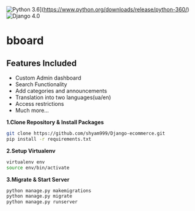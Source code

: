 ![Python 3.6](https://img.shields.io/badge/python-3.8-yellow.svg)](https://www.python.org/downloads/release/python-360/)
![Django 4.0](https://img.shields.io/badge/Django-4.0-green.svg)
# bboard

## Features Included
- Custom Admin dashboard
- Search Functionality
- Add categories and announcements
- Translation into two languages(ua/en)
- Access restrictions
- Much more...

**1.Clone Repository & Install Packages**
```sh
git clone https://github.com/shyam999/Django-ecommerce.git
pip install -r requirements.txt
```
**2.Setup Virtualenv**
```sh
virtualenv env
source env/bin/activate
```
**3.Migrate & Start Server**
```sh
python manage.py makemigrations
python manage.py migrate
python manage.py runserver
```
